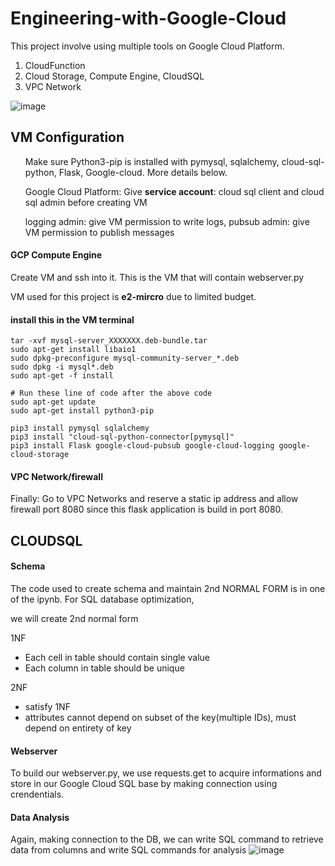 # Engineering-with-Google-Cloud

This project involve using multiple tools on Google Cloud Platform.

1. CloudFunction
2. Cloud Storage, Compute Engine, CloudSQL
3. VPC Network

![image](https://github.com/weibb123/Data-with-Google-Cloud/assets/84426364/9980761d-0529-4599-8a86-fa29ca689563)




## VM Configuration
<ul> Make sure Python3-pip is installed with pymysql, sqlalchemy, cloud-sql-python, Flask, Google-cloud. More details below. </ul>

<ul> Google Cloud Platform: Give <b>service account</b>: cloud sql client and cloud sql admin before creating VM </ul>

<ul> logging admin: give VM permission to write logs, pubsub admin: give VM permission to publish messages</ul>


#### GCP Compute Engine
Create VM and ssh into it. This is the VM that will contain webserver.py

VM used for this project is <b>e2-mircro</b> due to limited budget.

#### install this in the VM terminal
```
tar -xvf mysql-server_XXXXXXX.deb-bundle.tar
sudo apt-get install libaio1
sudo dpkg-preconfigure mysql-community-server_*.deb
sudo dpkg -i mysql*.deb
sudo apt-get -f install
```

```
# Run these line of code after the above code
sudo apt-get update
sudo apt-get install python3-pip

pip3 install pymysql sqlalchemy
pip3 install "cloud-sql-python-connector[pymysql]"
pip3 install Flask google-cloud-pubsub google-cloud-logging google-cloud-storage
```

#### VPC Network/firewall
Finally: Go to VPC Networks and reserve a static ip address and allow firewall port 8080 since this flask application is build in port 8080.

## CLOUDSQL
#### Schema
The code used to create schema and maintain 2nd NORMAL FORM is in one of the ipynb. For SQL database optimization,

we will create 2nd normal form

1NF

- Each cell in table should contain single value
- Each column in table should be unique

2NF

- satisfy 1NF
- attributes cannot depend on subset of the key(multiple IDs), must depend on entirety of key

#### Webserver
To build our webserver.py, we use requests.get to acquire informations and store in our Google Cloud SQL base by making connection using crendentials.


#### Data Analysis
Again, making connection to the DB, we can write SQL command to retrieve data from columns and write SQL commands for analysis
![image](https://github.com/weibb123/Data-with-Google-Cloud/assets/84426364/9be39caf-5cc2-4cc2-ba1f-66470a16dd33)





